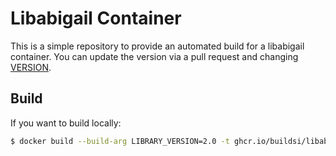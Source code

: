 # Libabigail Container

This is a simple repository to provide an automated build for a libabigail
container. You can update the version via a pull request and changing [VERSION](VERSION).

## Build

If you want to build locally:

```bash
$ docker build --build-arg LIBRARY_VERSION=2.0 -t ghcr.io/buildsi/libabigail:2.0 .
```
